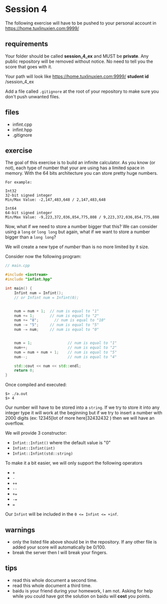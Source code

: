 # Session 4

The following exercise will have to be pushed to your personal account
in https://home.tuxlinuxien.com:9999/

## requirements

Your folder should be called **session_4_ex** and MUST be **private**. Any
public repository will be removed without notice. No need to tell you the score
that goes with it.

Your path will look like https://home.tuxlinuxien.com:9999/ **student id** /session_4_ex

Add a file called `.gitignore` at the root of your repository to make sure you
don't push unwanted files.

## files

* infint.cpp
* infint.hpp
* .gitignore

## exercise

The goal of this exercise is to build an infinite calculator. As you know (or
not), each type of number that your are using has a limited space in memory.
With the 64 bits architecture you can store pretty huge numbers.

```
For example:

Int32
32-bit signed integer
Min/Max Value: -2,147,483,648 / 2,147,483,648

Int64
64-bit signed integer
Min/Max Value: -9,223,372,036,854,775,808 / 9,223,372,036,854,775,808
```

Now, what if we need to store a number bigger that this? We can consider using
a `long` or `long long` but again, what if we want to store a number bigger
than a `long long`?

We will create a new type of *number* than is no more limited by it size.

Consider now the following program:

```c++
// main.cpp

#include <iostream>
#include "infint.hpp"

int main() {
    Infint num = Infint();
    // or Infint num = Infint(0);


    num = num + 1;  // num is equal to "1"
    num += 1;       // num is equal to "2"
    num += "8";       // num is equal to "10"
    num -= "5";     // num is equal to "5"
    num -= num;     // num is equal to "0"


    num = 1;                // num is equal to "1"
    num++;                  // num is equal to "2"
    num = num + num + 1;    // num is equal to "5"
    num--;                  // num is equal to "4"

    std::cout << num << std::endl;
    return 0;
}
```

Once compiled and executed:

```
$> ./a.out
$> 4
```

Our number will have to be stored into a `string`. If we try to store it into
any integer type it will work at the beginning  but if we try to insert a number
with 2000 digits (ex: 12345[lot of more here]32432432 ) then we will have an
overflow.


We will provide 3 constructor:

* `Infint::Infint()` where the default value is "0"
* `Infint::Infint(int)`
* `Infint::Infint(std::string)`

To make it a bit easier, we will only support the following
operators

* `+`
* `-`
* `++`
* `--`
* `+=`
* `-=`
* `=`

Our `Infint` will be included in the `0 <= Infint <= +inf`.

## warnings

* only the listed file above should be in the repository. If any other file is
added your score will automatically be 0/100.
* break the server then I will break your fingers.

## tips

* read this whole document a second time.
* read this whole document a third time.
* baidu is your friend during your homework, I am not. Asking for help while
you could have got the solution on baidu will **cost** you points.
